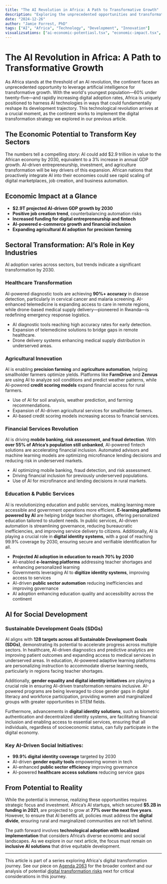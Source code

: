 ```yaml
---
title: "The AI Revolution in Africa: A Path to Transformative Growth"
description: "Exploring the unprecedented opportunities and transformative potential of artificial intelligence across African markets, with a focus on key sectors and implementation progress."
date: "2024-12-26"
author: "Jamie Forrest, PhD"
tags: ["AI", "Africa", "Technology", "Development", "Innovation"]
visualizsations: ["ai-economic-potentiasl.tsx", "economic-impact.tsx", "sector-transformation.tsx", "social-development.tsx"]
---
```


# The AI Revolution in Africa: A Path to Transformative Growth

As Africa stands at the threshold of an AI revolution, the continent faces an unprecedented opportunity to leverage artificial intelligence for transformative growth. With the world's youngest population—60% under twenty-five—and rapidly increasing digital adoption rates, Africa is uniquely positioned to harness AI technologies in ways that could fundamentally reshape its development trajectory. This technological revolution arrives at a crucial moment, as the continent works to implement the digital transformation strategy we explored in our previous article.

## The Economic Potential to Transform Key Sectors

The numbers tell a compelling story: AI could add $2.9 trillion in value to the African economy by 2030, equivalent to a 3% increase in annual GDP growth. AI-driven entrepreneurship, investment, and agriculture transformation will be key drivers of this expansion. African nations that proactively integrate AI into their economies could see rapid scaling of digital marketplaces, job creation, and business automation.

## Economic Impact at a Glance

- **$2.9T projected AI-driven GDP growth by 2030**  
- **Positive job creation trend**, counterbalancing automation risks  
- **Increased funding for digital entrepreneurship and fintech**  
- **AI-powered e-commerce growth and financial inclusion**  
- **Expanding agricultural AI adoption for precision farming**  

## Sectoral Transformation: AI’s Role in Key Industries

AI adoption varies across sectors, but trends indicate a significant transformation by 2030.

### Healthcare Transformation

AI-powered diagnostic tools are achieving **90%+ accuracy** in disease detection, particularly in cervical cancer and malaria screening. AI-enhanced telemedicine is expanding access to care in remote regions, while drone-based medical supply delivery—pioneered in Rwanda—is redefining emergency response logistics.

- AI diagnostic tools reaching high accuracy rates for early detection.  
- Expansion of telemedicine solutions to bridge gaps in remote healthcare.  
- Drone delivery systems enhancing medical supply distribution in underserved areas.  

### Agricultural Innovation

AI is enabling **precision farming** and **agriculture automation**, helping smallholder farmers optimize yields. Platforms like **FarmDrive** and **Zenvus** are using AI to analyze soil conditions and predict weather patterns, while AI-powered **credit scoring models** expand financial access for rural farmers.

- Use of AI for soil analysis, weather prediction, and farming recommendations.  
- Expansion of AI-driven agricultural services for smallholder farmers.  
- AI-based credit scoring models increasing access to financial services.  

### Financial Services Revolution

AI is driving **mobile banking, risk assessment, and fraud detection**. With **over 55% of Africa’s population still unbanked**, AI-powered fintech solutions are accelerating financial inclusion. Automated advisors and machine learning models are optimizing microfinance lending decisions and reducing risk in underserved markets.

- AI optimizing mobile banking, fraud detection, and risk assessment.  
- Driving financial inclusion for previously underserved populations.  
- Use of AI for microfinance and lending decisions in rural markets.  

### Education & Public Services

AI is revolutionizing education and public services, making learning more accessible and government operations more efficient. **E-learning platforms powered by AI** are helping bridge teacher shortages, offering personalized education tailored to student needs. In public services, AI-driven automation is streamlining governance, reducing bureaucratic inefficiencies, and improving service delivery to citizens. Additionally, AI is playing a crucial role in **digital identity systems**, with a goal of reaching 99.9% coverage by 2030, ensuring secure and verifiable identification for all.

- **Projected AI adoption in education to reach 70% by 2030**  
- AI-enabled **e-learning platforms** addressing teacher shortages and enhancing personalized learning  
- Governments leveraging AI to **digitize identity systems**, improving access to services  
- AI-driven **public sector automation** reducing inefficiencies and improving governance  
- AI adoption enhancing education quality and accessibility across the continent  

## AI for Social Development

### Sustainable Development Goals (SDGs)

AI aligns with **128 targets across all Sustainable Development Goals (SDGs)**, demonstrating its potential to accelerate progress across multiple sectors. In healthcare, AI-driven diagnostics and predictive analytics are improving patient outcomes and expanding access to medical services in underserved areas. In education, AI-powered adaptive learning platforms are personalizing instruction to accommodate diverse learning needs, particularly in regions facing teacher shortages. 

Additionally, **gender equality and digital identity initiatives** are playing a crucial role in ensuring AI-driven transformation remains inclusive. AI-powered programs are being leveraged to close gender gaps in digital literacy and workforce participation, providing women and marginalized groups with greater opportunities in STEM fields.

Furthermore, advancements in **digital identity solutions**, such as biometric authentication and decentralized identity systems, are facilitating financial inclusion and enabling access to essential services, ensuring that all individuals, regardless of socioeconomic status, can fully participate in the digital economy.

### Key AI-Driven Social Initiatives:

- **99.9% digital identity coverage** targeted by 2030  
- AI-driven **gender equity tools** empowering women in tech  
- AI-enhanced **public sector efficiency** improving governance  
- AI-powered **healthcare access solutions** reducing service gaps  

## From Potential to Reality

While the potential is immense, realizing these opportunities requires strategic focus and investment. Africa’s AI startups, which secured **$5.2B in funding in 2021**, are projected to grow at **77% over the next five years**. However, to ensure that AI benefits all, policies must address the **digital divide**, ensuring rural and marginalized communities are not left behind.

The path forward involves **technological adoption with localized implementation** that considers Africa’s diverse economic and social landscapes. As we explore in our next article, the focus must remain on **inclusive AI solutions** that drive equitable development.

---

This article is part of a series exploring Africa's digital transformation journey. See our piece on [Agenda 2063](/blog/agenda-2063) for the broader context and our analysis of potential [digital transformation risks](/blog/digital-transformation-risks) next for critical considerations in this journey.